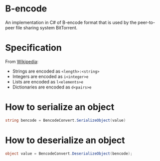 # B-encode

An implementation in C# of B-encode format that is used by the peer-to-peer file sharing system BitTorrent.

# Specification

From [Wikipedia](https://en.wikipedia.org/wiki/Bencode):

- Strings are encoded as `<length>:<string>`
- Integers are encoded as `i<integer>e`
- Lists are encoded as `l<elements>e`
- Dictionaries are encoded as `d<pairs>e`

# How to serialize an object

```C#
string bencode = BencodeConvert.SerializeObject(value)
```

# How to deserialize an object

```C#
object value = BencodeConvert.DeserializeObject(bencode);
```